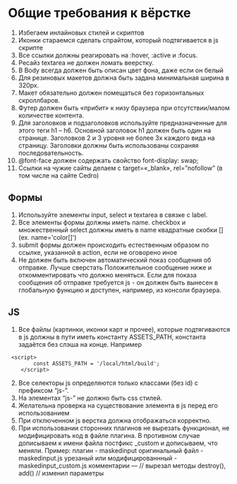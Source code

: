 # Общие требования к вёрстке

1. Избегаем инлайновых стилей и скриптов
2. Иконки стараемся сделать спрайтом, который подтягивается в js скрипте
4. Все ссылки должны реагировать на :hover, :active и :focus. 
5. Ресайз textarea не должен ломать веерстку. 
6. В Body всегда должен быть описан цвет фона, даже если он белый 
7. Для резиновых макетов должна быть задана минимальная ширина в 320px. 
8. Макет обязательно должен помещаться без горизонтальных скроллбаров. 
9. Футер должен быть «прибит» к низу браузера при отсутствии/малом количестве контента.
10. Для заголовков и подзаголовков используйте предназначенные для этого теги h1 – h6. Основной заголовок h1 должен быть один на странице. Заголовков 2 и 3 уровня не более 3х каждого вида на страницу. Заголовки должны быть использованы сохраняя последовательность.
11. @font-face должен содержать свойство font-display: swap;
12. Ссылки на чужие сайты делаем с target=«_blank», rel=”nofollow” (в том числе на сайте Cedro)


## Формы

1. Используйте элементы input, select и textarea в связке с label.
2. Все элементы формы должны иметь name. checkbox и множественный select должны иметь в name квадратные скобки [] (ex. name='color[]')
3. submit формы должен происходить естественным образом по ссылке, указанной в action, если не оговорено иное
4. Не должен быть включен автоматический показ сообщения об отправке. Лучше сверстать Положительное сообщение ниже и откомментировать что должно меняться. Если для показа сообщения об отправке требуется js - он должен быть вынесен в глобальную функцию и доступен, например, из консоли браузера. 


## JS

1. Все файлы (картинки, иконки карт и прочее), которые подтягиваются в js должны в пути иметь константу  ASSETS_PATH, константа задаётся без слэша на конце. Например
```
 <script>
        const ASSETS_PATH = '/local/html/build';
    </script>
```
2. Все селекторы js определяются только классами (без id) с префиксом “js-”.
3. На элементах “js-” не должно быть css стилей.
4. Желательна проверка на существование элемента в js перед его использованием
5. При отключенном js верстка должна отображаться корректно.
6. При использовании сторонних плагинов не вырезать функционал, не модифицировать код в файле плагина. В противном случае дописываем к имени файла постфикс _custom и дописываем, что меняли.
   Пример:
   плагин - maskedinput
   оригинальный файл - maskedinput.js
   урезаный или модифицированнный - maskedinput_custom.js
   комментарии —
   // вырезал методы destroy(), add()
   // изменил параметры

